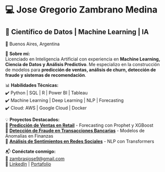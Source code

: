 # 💻 Jose Gregorio Zambrano Medina  
## 🚀 Científico de Datos | Machine Learning | IA  
📍 Buenos Aires, Argentina  

🎯 **Sobre mí:**  
Licenciado en Inteligencia Artificial con experiencia en **Machine Learning, Ciencia de Datos y Análisis Predictivo**. Me especializo en la construcción de modelos para **predicción de ventas, análisis de churn, detección de fraude y sistemas de recomendación**.  

📊 **Habilidades Técnicas:**  
✔️ Python | SQL | R | Power BI | Tableau  
✔️ Machine Learning | Deep Learning | NLP | Forecasting  
✔️ Cloud: AWS | Google Cloud | Docker  

💡 **Proyectos Destacados:**  
🔹 [**Predicción de Ventas en Retail**](URL_DEL_REPO) - Forecasting con Prophet y XGBoost  
🔹 [**Detección de Fraude en Transacciones Bancarias**](URL_DEL_REPO) - Modelos de Anomalías en Finanzas  
🔹 [**Análisis de Sentimientos en Redes Sociales**](URL_DEL_REPO) - NLP con Transformers  

📬 **Conéctate conmigo:**  
📧 zambrasjose9@gmail.com  
🔗 [LinkedIn](www.linkedin.com/in/josé-gregorio-zambrano-medina-46ba1520a) | [Portafolio]([URL_PORTAFOLIO](https://github.com/zambrajose9))  
